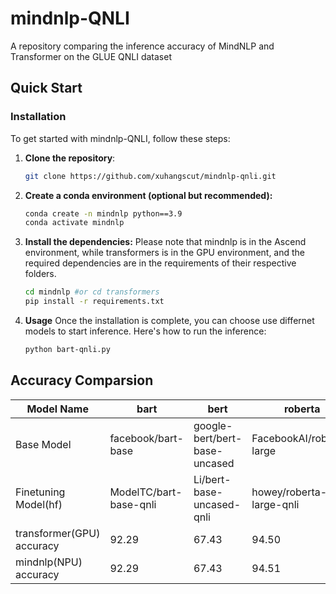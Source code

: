 # mindnlp-QNLI
A repository comparing the inference accuracy of MindNLP and Transformer on the GLUE QNLI dataset


## Quick Start

### Installation
To get started with mindnlp-QNLI, follow these steps:

1. **Clone the repository**:
   ```bash
   git clone https://github.com/xuhangscut/mindnlp-qnli.git
2. **Create a conda environment (optional but recommended):**
    ```bash
    conda create -n mindnlp python==3.9
    conda activate mindnlp
2. **Install the dependencies:**
Please note that mindnlp is in the Ascend environment, while transformers is in the GPU environment, and the required dependencies are in the requirements of their respective folders.
    ```bash
    cd mindnlp #or cd transformers
    pip install -r requirements.txt
3. **Usage**
Once the installation is complete, you can choose use differnet models to start inference. Here's how to run the inference:
    ```bash
    python bart-qnli.py
## Accuracy Comparsion
|  Model Name | bart | bert | roberta | xlm-roberta | gpt2 | t5 | distilbert | albert | opt | llama |
|---|---|---|---|---|---|---|---|---|---|---|
|  Base Model  | facebook/bart-base  |  google-bert/bert-base-uncased | FacebookAI/roberta-large | FacebookAI/xlm-roberta-large |  openai-community/gpt2 |  google-t5/t5-small |  distilbert/distilbert-base-uncased | albert/albert-base-v2  | facebook/opt-125m  | JackFram/llama-160m  |
|  Finetuning Model(hf)  | ModelTC/bart-base-qnli  | Li/bert-base-uncased-qnli  | howey/roberta-large-qnli | tmnam20/xlm-roberta-large-qnli-1 | tanganke/gpt2_qnli  | lightsout19/t5-small-qnli  | anirudh21/distilbert-base-uncased-finetuned-qnli  | orafandina/albert-base-v2-finetuned-qnli  | utahnlp/qnli_facebook_opt-125m_seed-1  | Cheng98/llama-160m-qnli  |
| transformer(GPU) accuracy |  92.29 | 67.43  | 94.50 | 92.50 | 88.15  | 89.71  | 59.21  | 55.14  | 86.10  |  50.97 |
| mindnlp(NPU) accuracy | 92.29  | 67.43  | 94.51 | 92.50 | 88.15  | 89.71  | 59.23  | 55.13  | 86.10  | 50.97  |